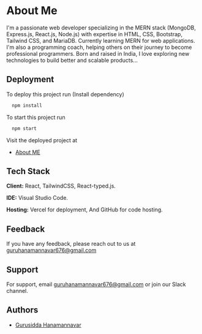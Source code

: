 
# About Me

I'm a passionate web developer specializing in the MERN stack (MongoDB, Express.js, React.js, Node.js) with expertise in HTML, CSS, Bootstrap, Tailwind CSS, and MariaDB. Currently learning MERN for web applications.
I'm also a programming coach, helping others on their journey to become professional programmers. Born and raised in India, I love exploring new technologies to build better and scalable products...
## Deployment

To deploy this project run (Install dependency)

```bash
  npm install
```

To start this project run
```bash
  npm start
```

Visit the deployed project at

- [About ME](https://about-me-nu-lovat.vercel.app/#home)

## Tech Stack

**Client:** React, TailwindCSS, React-typed.js.

**IDE:** Visual Studio Code.

**Hosting:** Vercel for deployment, And GitHub for code hosting.


## Feedback

If you have any feedback, please reach out to us at guruhanamannavar676@gmail.com

## Support

For support, email guruhanamannavar676@gmail.com or join our Slack channel.
## Authors

- [Gurusidda Hanamannavar](https://github.com/dreamboyguru)
